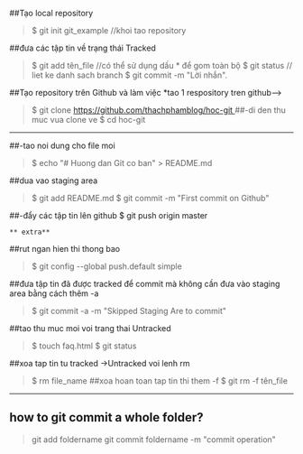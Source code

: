 ##Tạo local repository
>$ git init git_example    //khoi tao repository

##đưa các tập tin về trạng thái Tracked
>$ git add tên_file    //có thể sử dụng dấu * để gom toàn bộ
$ git status		// liet ke danh sach branch
$ git commit -m "Lời nhắn".

##Tạo repository trên Github và làm việc
*tao 1 respository tren github-->
>$ git clone [https://github.com/thachphamblog/hoc-git ](https://github.com/thachphamblog/hoc-git )
##-di den thu muc vua clone ve
>$ cd hoc-git
-------------
##-tao noi dung cho file moi
>$ echo "# Huong dan Git co ban" > README.md

##dua vao staging area
>$ git add README.md
$ git commit -m "First commit on Github"

##-đẩy các tập tin lên github
$ git push origin master

	** extra**
##rut ngan hien thi thong bao
>$ git config --global push.default simple

##đưa tập tin đã được tracked để commit mà không cần đưa vào staging area bằng cách thêm -a
>$ git commit -a -m "Skipped Staging Are to commit"

##tao thu muc moi voi trang thai Untracked
>$ touch faq.html
$ git status

##xoa tap tin tu tracked ->Untracked voi lenh rm
>$ rm file_name
##xoa hoan toan tap tin thi them -f
	$ git rm -f tên_file

----------
## how to git commit a whole folder?

>git add foldername
>git commit foldername -m "commit operation"



